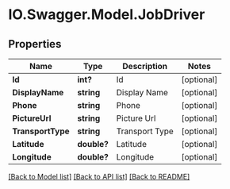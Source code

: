 # IO.Swagger.Model.JobDriver
## Properties

Name | Type | Description | Notes
------------ | ------------- | ------------- | -------------
**Id** | **int?** | Id | [optional] 
**DisplayName** | **string** | Display Name | [optional] 
**Phone** | **string** | Phone | [optional] 
**PictureUrl** | **string** | Picture Url | [optional] 
**TransportType** | **string** | Transport Type | [optional] 
**Latitude** | **double?** | Latitude | [optional] 
**Longitude** | **double?** | Longitude | [optional] 

[[Back to Model list]](../README.md#documentation-for-models) [[Back to API list]](../README.md#documentation-for-api-endpoints) [[Back to README]](../README.md)

